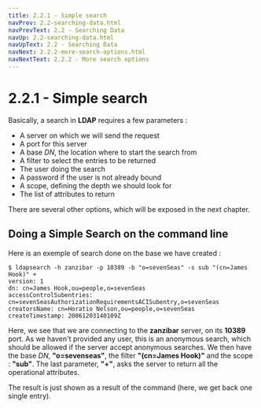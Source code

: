 ```yaml
---
title: 2.2.1 - Simple search
navPrev: 2.2-searching-data.html
navPrevText: 2.2 - Searching Data
navUp: 2.2-searching-data.html
navUpText: 2.2 - Searching Data
navNext: 2.2.2-more-search-options.html
navNextText: 2.2.2 - More search options
---
```


# 2.2.1 - Simple search

Basically, a search in **LDAP** requires a few parameters :
* A server on which we will send the request
* A port for this server
* A base _DN_, the location where to start the search from
* A filter to select the entries to be returned
* The user doing the search
* A password if the user is not already bound
* A scope, defining the depth we should look for
* The list of attributes to return

There are several other options, which will be exposed in the next chapter.

## Doing a Simple Search on the command line

Here is an exemple of search done on the base we have created :

	$ ldapsearch -h zanzibar -p 10389 -b "o=sevenSeas" -s sub "(cn=James Hook)" +
	version: 1
	dn: cn=James Hook,ou=people,o=sevenSeas
	accessControlSubentries: cn=sevenSeasAuthorizationRequirementsACISubentry,o=sevenSeas
	creatorsName: cn=Horatio Nelson,ou=people,o=sevenSeas
	createTimestamp: 20061203140109Z

Here, we see that we are connecting to the **zanzibar** server, on its **10389** port. As we haven't provided any user, this is an anonymous search, which should be allowed if the server accept anonymous searches.
We then have the base _DN_, **"o=sevenseas"**, the filter **"(cn=James Hook)"** and the scope : **"sub"**. The last parameter, **"+"**, asks the server to return all the operational attributes.

The result is just shown as a result of the command (here, we get back one single entry).

